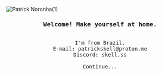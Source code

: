 ![Patrick Noronha(1)](https://github.com/patricknss/patricknss/assets/78814591/be2ea233-2246-4efd-ba28-f5fb755ba474)<h3 align="center">
        <samp> Welcome! Make yourself at home.</samp>
</h3>
<p align="center"> 
  <samp>
    <br>
    I'm from Brazil.
    <br>
    E-mail: patrickskell@proton.me
    <br>
    Discord: skell.ss
    <br>
    <br>
    Continue...
   
  </samp>
</p>






